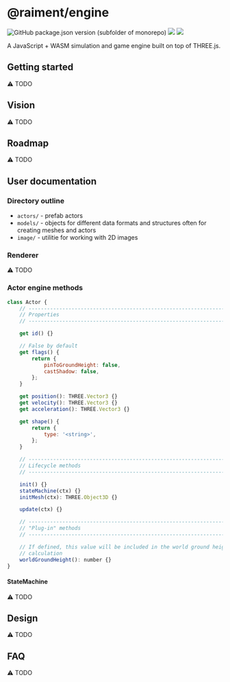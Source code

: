 # @raiment/engine

![GitHub package.json version (subfolder of monorepo)](https://img.shields.io/github/package-json/v/raiment-studios/monorepo?filename=source%2Flib%2Fengine%2Fpackage.json)
![](https://img.shields.io/badge/license-MIT-039)
[![](https://img.shields.io/badge/feedback-welcome!-1a6)](https://github.com/raiment-studios/monorepo/discussions)

A JavaScript + WASM simulation and game engine built on top of THREE.js.

## Getting started

⚠️ TODO

## Vision

⚠️ TODO

## Roadmap

⚠️ TODO

## User documentation

### Directory outline

-   `actors/` - prefab actors
-   `models/` - objects for different data formats and structures often for creating meshes and actors
-   `image/` - utilitie for working with 2D images

### Renderer

⚠️ TODO

### Actor engine methods

```javascript
class Actor {
    // ----------------------------------------------------------------------//
    // Properties
    // ----------------------------------------------------------------------//

    get id() {}

    // False by default
    get flags() {
        return {
            pinToGroundHeight: false,
            castShadow: false,
        };
    }

    get position(): THREE.Vector3 {}
    get velocity(): THREE.Vector3 {}
    get acceleration(): THREE.Vector3 {}

    get shape() {
        return {
            type: '<string>',
        };
    }

    // ----------------------------------------------------------------------//
    // Lifecycle methods
    // ----------------------------------------------------------------------//

    init() {}
    stateMachine(ctx) {}
    initMesh(ctx): THREE.Object3D {}

    update(ctx) {}

    // ----------------------------------------------------------------------//
    // "Plug-in" methods
    // ----------------------------------------------------------------------//

    // If defined, this value will be included in the world ground height
    // calculation
    worldGroundHeight(): number {}
}
```

#### StateMachine

⚠️ TODO

## Design

⚠️ TODO

## FAQ

⚠️ TODO
